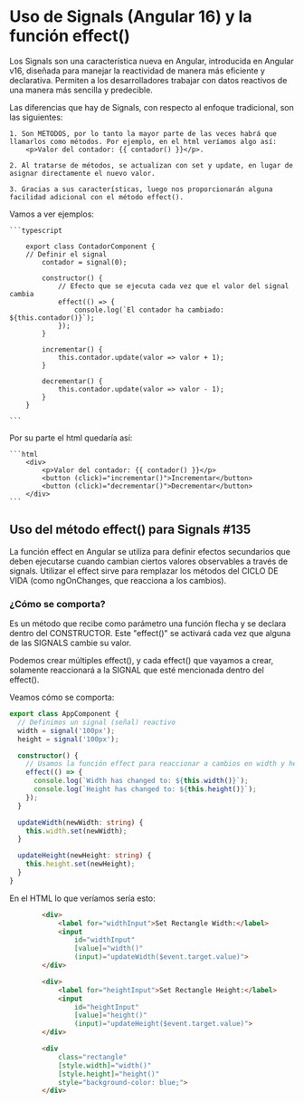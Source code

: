 # Uso de Signals (Angular 16) y la función effect()

Los Signals son una característica nueva en Angular, introducida en Angular v16, diseñada para manejar la reactividad de manera más eficiente y declarativa. Permiten a los desarrolladores trabajar con datos reactivos de una manera más sencilla y predecible.

Las diferencias que hay de Signals, con respecto al enfoque tradicional, son las siguientes:

    1. Son MÉTODOS, por lo tanto la mayor parte de las veces habrá que llamarlos como métodos. Por ejemplo, en el html veríamos algo así: 
        <p>Valor del contador: {{ contador() }}</p>. 

    2. Al tratarse de métodos, se actualizan con set y update, en lugar de asignar directamente el nuevo valor.

    3. Gracias a sus características, luego nos proporcionarán alguna facilidad adicional con el método effect().

Vamos a ver ejemplos:

    ```typescript

        export class ContadorComponent {
        // Definir el signal
            contador = signal(0);

            constructor() {
                // Efecto que se ejecuta cada vez que el valor del signal cambia
                effect(() => {
                    console.log(`El contador ha cambiado: ${this.contador()}`);
                });
            }

            incrementar() {
                this.contador.update(valor => valor + 1);
            }

            decrementar() {
                this.contador.update(valor => valor - 1);
            }
        }

    ```

Por su parte el html quedaría así:

    ```html
        <div>
            <p>Valor del contador: {{ contador() }}</p>
            <button (click)="incrementar()">Incrementar</button>
            <button (click)="decrementar()">Decrementar</button>
        </div>
    ```


## Uso del método effect() para Signals #135

La función effect en Angular se utiliza para definir efectos secundarios que deben ejecutarse cuando cambian ciertos valores observables a través de signals.
Utilizar el effect sirve para remplazar los métodos del CICLO DE VIDA (como ngOnChanges, que reacciona a los cambios).


### ¿Cómo se comporta?

Es un método que recibe como parámetro una función flecha y se declara dentro del CONSTRUCTOR.
Este "effect()" se activará cada vez que alguna de las SIGNALS cambie su valor. 

Podemos crear múltiples effect(), y cada effect() que vayamos a crear, solamente reaccionará a la SIGNAL que esté mencionada dentro del effect().

Veamos cómo se comporta:


```typescript
export class AppComponent {
  // Definimos un signal (señal) reactivo
  width = signal('100px');
  height = signal('100px');

  constructor() {
    // Usamos la función effect para reaccionar a cambios en width y height
    effect(() => {
      console.log(`Width has changed to: ${this.width()}`);
      console.log(`Height has changed to: ${this.height()}`);
    });
  }

  updateWidth(newWidth: string) {
    this.width.set(newWidth);
  }

  updateHeight(newHeight: string) {
    this.height.set(newHeight);
  }
}
```

En el HTML lo que veríamos sería esto:

```html
        <div>
            <label for="widthInput">Set Rectangle Width:</label>
            <input 
                id="widthInput" 
                [value]="width()" 
                (input)="updateWidth($event.target.value)">
        </div>

        <div>
            <label for="heightInput">Set Rectangle Height:</label>
            <input 
                id="heightInput" 
                [value]="height()" 
                (input)="updateHeight($event.target.value)">
        </div>

        <div 
            class="rectangle" 
            [style.width]="width()" 
            [style.height]="height()" 
            style="background-color: blue;">
        </div>


```
